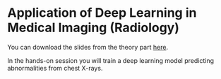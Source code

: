 # Application of Deep Learning in Medical Imaging (Radiology)

You can download the slides from the theory part [here]().

In the hands-on session you will train a deep learning model predicting abnormalities from chest X-rays.

